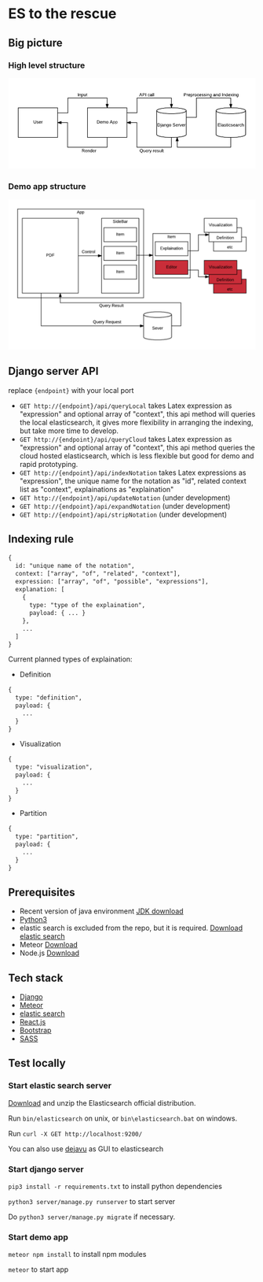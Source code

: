 # ES to the rescue

## Big picture

### High level structure

<img alt="High level structure" src="https://raw.githubusercontent.com/tianhaoz95/pics/master/Blank%20Diagram%20-%20Page%201%20(1).png"/>

### Demo app structure

<img alt="Demo app structure" src="https://raw.githubusercontent.com/tianhaoz95/pics/master/Blank%20Diagram%20-%20Page%201%20(3).png"/>

## Django server API

replace `{endpoint}` with your local port

* `GET http://{endpoint}/api/queryLocal` takes Latex expression as "expression" and optional array of "context", this api method will queries the local elasticsearch, it gives more flexibility in arranging the indexing, but take more time to develop.
* `GET http://{endpoint}/api/queryCloud` takes Latex expression as "expression" and optional array of "context", this api method queries the cloud hosted elasticsearch, which is less flexible but good for demo and rapid prototyping.
* `GET http://{endpoint}/api/indexNotation` takes Latex expressions as "expression", the unique name for the notation as "id", related context list as "context", explainations as "explaination"
* `GET http://{endpoint}/api/updateNotation` (under development)
* `GET http://{endpoint}/api/expandNotation` (under development)
* `GET http://{endpoint}/api/stripNotation` (under development)

## Indexing rule

```
{
  id: "unique name of the notation",
  context: ["array", "of", "related", "context"],
  expression: ["array", "of", "possible", "expressions"],
  explanation: [
    {
      type: "type of the explaination",
      payload: { ... }
    },
    ...
  ]
}
```

Current planned types of explaination:

* Definition

```
{
  type: "definition",
  payload: {
    ...
  }
}
```

* Visualization

```
{
  type: "visualization",
  payload: {
    ...
  }
}
```

* Partition

```
{
  type: "partition",
  payload: {
    ...
  }
}
```

## Prerequisites

* Recent version of java environment [JDK download](http://www.oracle.com/technetwork/java/javase/downloads/jdk6-jsp-136632.html)
* [Python3](https://www.python.org/)
* elastic search is excluded from the repo, but it is required. [Download elastic search](https://www.elastic.co/)
* Meteor [Download](https://www.meteor.com/)
* Node.js [Download](https://nodejs.org/en/)

## Tech stack

* [Django](https://www.djangoproject.com/)
* [Meteor](https://www.meteor.com/)
* [elastic search](https://www.elastic.co/guide/en/elasticsearch/reference/current/index.html)
* [React.js](https://reactjs.org/)
* [Bootstrap](https://getbootstrap.com/)
* [SASS](http://sass-lang.com/)

## Test locally

### Start elastic search server

[Download](https://www.elastic.co/guide/en/elasticsearch/reference/current/index.html) and unzip the Elasticsearch official distribution.

Run `bin/elasticsearch` on unix, or `bin\elasticsearch.bat` on windows.

Run `curl -X GET http://localhost:9200/`

You can also use [dejavu](https://github.com/appbaseio/dejavu) as GUI to elasticsearch

### Start django server

`pip3 install -r requirements.txt` to install python dependencies

`python3 server/manage.py runserver` to start server

Do `python3 server/manage.py migrate` if necessary.

### Start demo app

`meteor npm install` to install npm modules

`meteor` to start app
